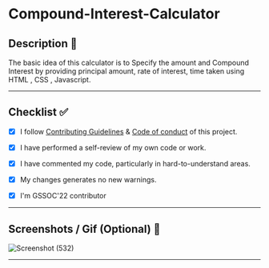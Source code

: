 # Compound-Interest-Calculator
## Description 📜

The basic idea of this calculator is to Specify the amount and Compound Interest by providing principal amount, rate of interest, time taken using HTML , CSS , Javascript.


<hr>
 
## Checklist ✅

<!----Please delete options that are not relevant.And in order to tick the check box just but x inside them for example [x] like this----->

- [x] I follow [Contributing Guidelines](https://github.com/vasu-1/CalcHub/blob/main/.github/ContributingGuidelines.md) & [Code of conduct](https://github.com/vasu-1/CalcHub/blob/main/.github/CODE_OF_CONDUCT.MD) of this project.
- [x] I have performed a self-review of my own code or work.
- [x] I have commented my code, particularly in hard-to-understand areas.
- [x] My changes generates no new warnings.
- [x] I'm GSSOC'22 contributor


<hr>

<!----Please delete options that are not relevant .And in order to tick the check box just but x inside them for example [x] like this----->

## Screenshots / Gif (Optional) 📸
![Screenshot (532)](https://user-images.githubusercontent.com/93437720/167542066-e96ad047-517d-480b-9ae7-b7e280c063a2.png)



<hr>

